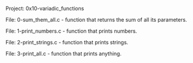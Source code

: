Project: 0x10-variadic_functions

File: 0-sum_them_all.c - function that returns the sum of all its parameters.

File: 1-print_numbers.c - function that prints numbers.

File: 2-print_strings.c -  function that prints strings.

File: 3-print_all.c - function that prints anything.


